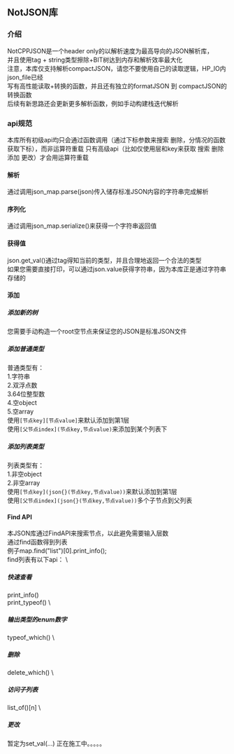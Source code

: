 ## NotJSON库
### 介绍
NotCPPJSON是一个header only的以解析速度为最高导向的JSON解析库， \
并且使用tag + string类型擦除+BIT树达到内存和解析效率最大化 \
注意，本库仅支持解析compactJSON，请您不要使用自己的读取逻辑，HP_IO内json_file已经 \
写有高性能读取+转换的函数，并且还有独立的formatJSON 到 compactJSON的转换函数 \
后续有新思路还会更新更多解析函数，例如手动构建栈迭代解析
### api规范
本库所有初级api均只会通过函数调用（通过下标参数来搜索 删除，分情况的函数获取下标），而非运算符重载
只有高级api（比如仅使用层和key来获取 搜索 删除 添加 更改）才会用运算符重载
#### 解析
通过调用json_map.parse(json)传入储存标准JSON内容的字符串完成解析
#### 序列化
通过调用json_map.serialize()来获得一个字符串返回值
#### 获得值
json.get_val()通过tag得知当前的类型，并且合理地返回一个合法的类型 \
如果您需要直接打印，可以通过json.value获得字符串，因为本库正是通过字符串存储的
#### 添加
##### 添加新的树
您需要手动构造一个root空节点来保证您的JSON是标准JSON文件
##### 添加普通类型
普通类型有：\
	1.字符串 \
	2.双浮点数 \
	3.64位整型数 \
	4.空object \
	5.空array \
使用`[节点key][节点value]`来默认添加到第1层 \
使用`[父节点index](节点key,节点value)`来添加到某个列表下 
##### 添加列表类型
列表类型有：\
	1.非空object \
	2.非空array	\
使用`[节点key](json{}(节点key,节点value))`来默认添加到第1层 \
使用`[父节点index](json{}(节点key,节点value))`多个子节点到父列表
#### Find API
本JSON库通过FindAPI来搜索节点，以此避免需要输入层数 \
通过find函数得到列表 \
例子map.find("list")[0].print_info(); \
find列表有以下api： \
##### 快速查看
print_info() \
print_typeof() \
##### 输出类型的enum数字
typeof_which() \
##### 删除
delete_which() \
##### 访问子列表
list_of()[n] \
##### 更改
暂定为set_val(...)
正在施工中。。。。。